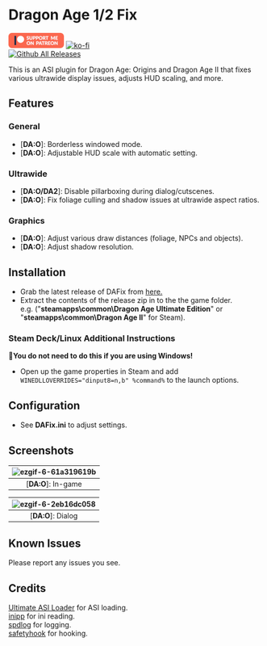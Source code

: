 # Dragon Age 1/2 Fix
[![Patreon-Button](https://raw.githubusercontent.com/Lyall/DAFix/refs/heads/master/.github/Patreon-Button.png)](https://www.patreon.com/Wintermance) [![ko-fi](https://ko-fi.com/img/githubbutton_sm.svg)](https://ko-fi.com/W7W01UAI9)<br />
[![Github All Releases](https://img.shields.io/github/downloads/Lyall/DAFix/total.svg)](https://github.com/Lyall/DAFix/releases)

This is an ASI plugin for Dragon Age: Origins and Dragon Age II that fixes various ultrawide display issues, adjusts HUD scaling, and more.

## Features
### General
- [**DA:O**]: Borderless windowed mode.
- [**DA:O**]: Adjustable HUD scale with automatic setting.

### Ultrawide
- [**DA:O/DA2**]: Disable pillarboxing during dialog/cutscenes.
- [**DA:O**]: Fix foliage culling and shadow issues at ultrawide aspect ratios.

### Graphics
- [**DA:O**]: Adjust various draw distances (foliage, NPCs and objects).
- [**DA:O**]: Adjust shadow resolution.

## Installation
- Grab the latest release of DAFix from [here.](https://github.com/Lyall/DAFix/releases)
- Extract the contents of the release zip in to the the game folder. <br />
e.g. ("**steamapps\common\Dragon Age Ultimate Edition**" or "**steamapps\common\Dragon Age II**" for Steam).

### Steam Deck/Linux Additional Instructions
🚩**You do not need to do this if you are using Windows!**
- Open up the game properties in Steam and add `WINEDLLOVERRIDES="dinput8=n,b" %command%` to the launch options.

## Configuration
- See **DAFix.ini** to adjust settings.

## Screenshots
| ![ezgif-6-61a319619b](https://github.com/user-attachments/assets/2e2f76ff-ecd1-4920-8b02-1e8ecf8a1095) |
|:--------------------------:|
| [**DA:O**]: In-game |

| ![ezgif-6-2eb16dc058](https://github.com/user-attachments/assets/2ca570e5-e2d1-49a8-ae7c-682bfab8b04c) |
|:--------------------------:|
| [**DA:O**]: Dialog |

## Known Issues
Please report any issues you see.

## Credits
[Ultimate ASI Loader](https://github.com/ThirteenAG/Ultimate-ASI-Loader) for ASI loading. <br />
[inipp](https://github.com/mcmtroffaes/inipp) for ini reading. <br />
[spdlog](https://github.com/gabime/spdlog) for logging. <br />
[safetyhook](https://github.com/cursey/safetyhook) for hooking.

